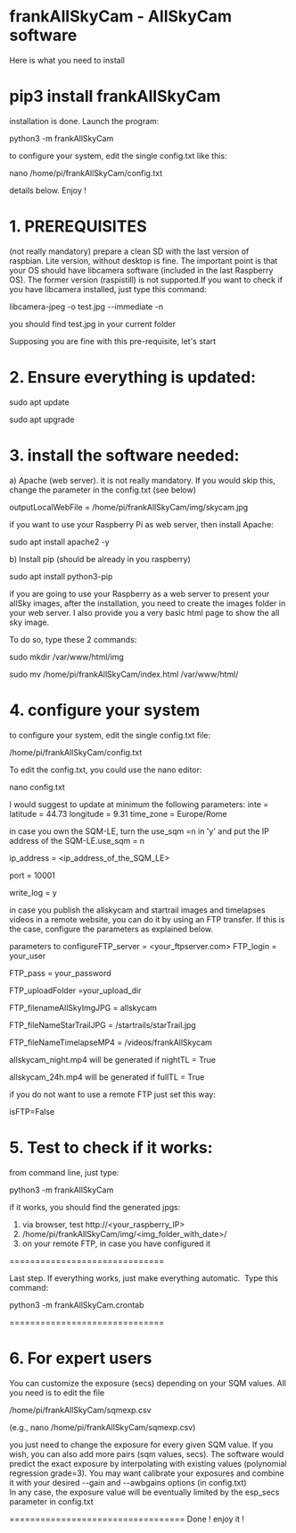 # frankAllSkyCam - AllSkyCam software 

Here is what you need to install

# pip3 install frankAllSkyCam

installation is done.
Launch the program:

python3 -m frankAllSkyCam

to configure your system, edit the single config.txt like this:

nano /home/pi/frankAllSkyCam/config.txt

details below. Enjoy !



# 1. PREREQUISITES
(not really mandatory) prepare a clean SD with the last version of raspbian. Lite version, without desktop is fine. 
The important point is that your OS should have libcamera software (included in the last Raspberry OS).
The former version (raspistill) is not supported.If you want to check if you have libcamera installed, just type this command:

libcamera-jpeg -o test.jpg --immediate -n

you should find test.jpg in your current folder

Supposing you are fine with this pre-requisite, let's start

# 2. Ensure everything is updated:

sudo apt update

sudo apt upgrade

# 3. install the software needed:

a) Apache (web server). it is not really mandatory. If you would skip this, change the parameter in the config.txt (see below)

outputLocalWebFile = /home/pi/frankAllSkyCam/img/skycam.jpg

if you want to use your Raspberry Pi as web server, then install Apache:

sudo apt install apache2 -y

b) Install pip (should be already in you raspberry)

sudo apt install python3-pip


if you are going to use your Raspberry as a web server to present your allSky images, after the installation, you need to create the images folder in your web server. I also provide you a very basic html page to show the all sky image.

To do so, type these 2 commands:

sudo mkdir /var/www/html/img

sudo mv /home/pi/frankAllSkyCam/index.html /var/www/html/



# 4. configure your system


to configure your system, edit the single config.txt file:

/home/pi/frankAllSkyCam/config.txt

To edit the config.txt, you could use the nano editor:

nano config.txt

I would suggest to update at minimum the following parameters:
inte = <name of your AllSkyCam that will be on top-center of the allSky image>
latitude = 44.73
longitude = 9.31
time_zone = Europe/Rome

in case you own the SQM-LE, turn the use_sqm =n in 'y' and put the IP address of the SQM-LE.use_sqm = n
  
ip_address = <ip_address_of_the_SQM_LE>
  
port = 10001
  
write_log = y
  

in case you publish the allskycam and startrail images and timelapses videos in a remote website, you can do it by using an FTP transfer. If this is the case, configure the parameters as explained below.
  
parameters to configureFTP_server = <your_ftpserver.com>
FTP_login = your_user
  
FTP_pass = your_password
  
FTP_uploadFolder =your_upload_dir
  
FTP_filenameAllSkyImgJPG = allskycam
  
FTP_fileNameStarTrailJPG = /startrails/starTrail.jpg
  
FTP_fileNameTimelapseMP4 = /videos/frankAllSkycam
 

allskycam_night.mp4 will be generated if nightTL = True
 
allskycam_24h.mp4 will be generated if fullTL = True

if you do not want to use a remote FTP just set this way:
  
isFTP=False
  

 # 5. Test to check if it works:

from command line, just type:

python3 -m frankAllSkyCam

if it works, you should find the generated jpgs:

1. via browser, test http://<your_raspberry_IP>
2. /home/pi/frankAllSkyCam/img/<img_folder_with_date>/<jpg files>
3. on your remote FTP, in case you have configured it
  
==============================
  
Last step. If everything works, just make everything automatic. 
Type this command:

python3 -m frankAllSkyCam.crontab
  
==============================
 
  
# 6. For expert users 
 
You can customize the exposure (secs) depending on your SQM values. All you need is to edit the file
  
  /home/pi/frankAllSkyCam/sqmexp.csv
  
  (e.g., nano   /home/pi/frankAllSkyCam/sqmexp.csv)

 you just need to change the exposure for every given SQM value. If you wish, you can also add more pairs (sqm values, secs).
 The software would predict the exact exposure by interpolating with existing values (polynomial regression grade=3).
 You may want calibrate your exposures and combine it with your desired --gain and --awbgains options (in config.txt)  
 In any case, the exposure value will be eventually limited by the esp_secs parameter in config.txt
  
 ================================== 
Done !
enjoy it !
